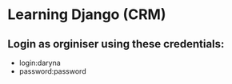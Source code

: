 # Learning Django (CRM)
## Login as orginiser using these credentials:
- login:daryna
- password:password
